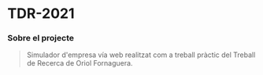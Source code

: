 # TDR-2021

### Sobre el projecte

> Simulador d'empresa vía web realitzat com a treball pràctic del Treball de Recerca de Oriol Fornaguera.
